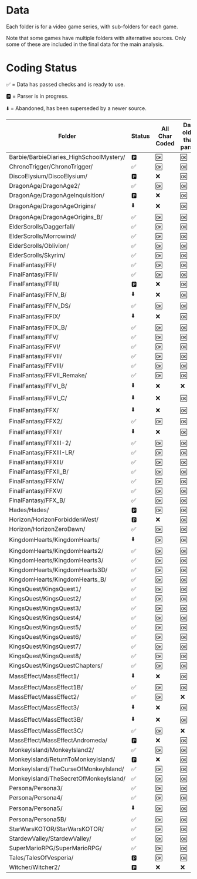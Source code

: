 # Data 

 Each folder is for a video game series, with sub-folders for each game. 

Note that some games have multiple folders with alternative sources. Only some of these are included in the final data for the main analysis. 

 # Coding Status

:white_check_mark: = Data has passed checks and is ready to use.

:parking: = Parser is in progress.

:arrow_down: = Abandoned, has been superseded by a newer source.

| Folder | Status |  All Char Coded | Data older than parser | Data older than meta | Stats older than data | Main char | Source Feat. |
| --- | --- | --- | --- | --- | --- | --- | --- |
| Barbie/BarbieDiaries_HighSchoolMystery/ | :parking: |  :ok: | :ok: | :ok: | :ok: | :ok: | :ok: |
| ChronoTrigger/ChronoTrigger/ | :white_check_mark: |  :ok: | :ok: | :ok: | :ok: | :ok: | :ok: |
| DiscoElysium/DiscoElysium/ | :parking: |  :x: | :ok: | :ok: | :ok: | :ok: | :ok: |
| DragonAge/DragonAge2/ | :white_check_mark: |  :ok: | :ok: | :ok: | :ok: | :ok: | :ok: |
| DragonAge/DragonAgeInquisition/ | :parking: |  :x: | :ok: | :ok: | :ok: | :x: | :x: |
| DragonAge/DragonAgeOrigins/ | :arrow_down: |  :x: | :ok: | :ok: | :ok: | :x: | :ok: |
| DragonAge/DragonAgeOrigins_B/ | :white_check_mark: |  :ok: | :ok: | :ok: | :ok: | :ok: | :ok: |
| ElderScrolls/Daggerfall/ | :white_check_mark: |  :ok: | :ok: | :ok: | :x: | :ok: | :ok: |
| ElderScrolls/Morrowind/ | :white_check_mark: |  :ok: | :ok: | :ok: | :ok: | :ok: | :ok: |
| ElderScrolls/Oblivion/ | :white_check_mark: |  :ok: | :ok: | :ok: | :x: | :x: | :ok: |
| ElderScrolls/Skyrim/ | :white_check_mark: |  :ok: | :ok: | :ok: | :x: | :ok: | :ok: |
| FinalFantasy/FFI/ | :white_check_mark: |  :ok: | :ok: | :ok: | :ok: | :x: | :ok: |
| FinalFantasy/FFII/ | :white_check_mark: |  :ok: | :ok: | :ok: | :ok: | :ok: | :ok: |
| FinalFantasy/FFIII/ | :parking: |  :x: | :ok: | :ok: | :ok: | :ok: | :ok: |
| FinalFantasy/FFIV_B/ | :arrow_down: |  :x: | :ok: | :ok: | :ok: | :x: | :x: |
| FinalFantasy/FFIV_DS/ | :white_check_mark: |  :ok: | :ok: | :ok: | :ok: | :ok: | :ok: |
| FinalFantasy/FFIX/ | :arrow_down: |  :x: | :ok: | :ok: | :x: | :ok: | :x: |
| FinalFantasy/FFIX_B/ | :white_check_mark: |  :ok: | :ok: | :ok: | :x: | :ok: | :ok: |
| FinalFantasy/FFV/ | :white_check_mark: |  :ok: | :ok: | :ok: | :x: | :ok: | :ok: |
| FinalFantasy/FFVI/ | :white_check_mark: |  :ok: | :ok: | :ok: | :x: | :ok: | :ok: |
| FinalFantasy/FFVII/ | :white_check_mark: |  :ok: | :ok: | :ok: | :x: | :ok: | :ok: |
| FinalFantasy/FFVIII/ | :white_check_mark: |  :ok: | :ok: | :ok: | :x: | :ok: | :ok: |
| FinalFantasy/FFVII_Remake/ | :white_check_mark: |  :ok: | :ok: | :ok: | :x: | :ok: | :ok: |
| FinalFantasy/FFVI_B/ | :arrow_down: |  :x: | :x: | :x: | :ok: | :x: | :x: |
| FinalFantasy/FFVI_C/ | :arrow_down: |  :x: | :ok: | :ok: | :ok: | :x: | :x: |
| FinalFantasy/FFX/ | :arrow_down: |  :x: | :ok: | :ok: | :x: | :ok: | :x: |
| FinalFantasy/FFX2/ | :white_check_mark: |  :ok: | :ok: | :ok: | :x: | :ok: | :ok: |
| FinalFantasy/FFXII/ | :arrow_down: |  :x: | :ok: | :ok: | :x: | :ok: | :x: |
| FinalFantasy/FFXIII-2/ | :white_check_mark: |  :ok: | :ok: | :ok: | :x: | :ok: | :ok: |
| FinalFantasy/FFXIII-LR/ | :white_check_mark: |  :ok: | :ok: | :ok: | :ok: | :ok: | :ok: |
| FinalFantasy/FFXIII/ | :white_check_mark: |  :ok: | :ok: | :ok: | :x: | :ok: | :ok: |
| FinalFantasy/FFXII_B/ | :white_check_mark: |  :ok: | :ok: | :ok: | :ok: | :ok: | :ok: |
| FinalFantasy/FFXIV/ | :white_check_mark: |  :ok: | :ok: | :ok: | :x: | :ok: | :ok: |
| FinalFantasy/FFXV/ | :white_check_mark: |  :ok: | :ok: | :ok: | :x: | :ok: | :ok: |
| FinalFantasy/FFX_B/ | :white_check_mark: |  :ok: | :ok: | :ok: | :ok: | :ok: | :ok: |
| Hades/Hades/ | :parking: |  :ok: | :ok: | :ok: | :ok: | :ok: | :ok: |
| Horizon/HorizonForbiddenWest/ | :parking: |  :x: | :ok: | :ok: | :ok: | :ok: | :ok: |
| Horizon/HorizonZeroDawn/ | :white_check_mark: |  :ok: | :ok: | :ok: | :ok: | :ok: | :ok: |
| KingdomHearts/KingdomHearts/ | :arrow_down: |  :ok: | :ok: | :ok: | :ok: | :ok: | :ok: |
| KingdomHearts/KingdomHearts2/ | :white_check_mark: |  :ok: | :ok: | :ok: | :ok: | :ok: | :ok: |
| KingdomHearts/KingdomHearts3/ | :white_check_mark: |  :ok: | :ok: | :ok: | :ok: | :ok: | :ok: |
| KingdomHearts/KingdomHearts3D/ | :white_check_mark: |  :ok: | :ok: | :ok: | :ok: | :ok: | :ok: |
| KingdomHearts/KingdomHearts_B/ | :white_check_mark: |  :ok: | :ok: | :ok: | :ok: | :ok: | :ok: |
| KingsQuest/KingsQuest1/ | :white_check_mark: |  :ok: | :ok: | :ok: | :ok: | :ok: | :ok: |
| KingsQuest/KingsQuest2/ | :white_check_mark: |  :ok: | :ok: | :ok: | :ok: | :ok: | :ok: |
| KingsQuest/KingsQuest3/ | :white_check_mark: |  :ok: | :ok: | :ok: | :ok: | :ok: | :ok: |
| KingsQuest/KingsQuest4/ | :white_check_mark: |  :ok: | :ok: | :ok: | :ok: | :ok: | :ok: |
| KingsQuest/KingsQuest5/ | :white_check_mark: |  :ok: | :ok: | :ok: | :ok: | :ok: | :ok: |
| KingsQuest/KingsQuest6/ | :white_check_mark: |  :ok: | :ok: | :ok: | :ok: | :ok: | :ok: |
| KingsQuest/KingsQuest7/ | :white_check_mark: |  :ok: | :ok: | :ok: | :ok: | :ok: | :ok: |
| KingsQuest/KingsQuest8/ | :white_check_mark: |  :ok: | :ok: | :ok: | :ok: | :ok: | :ok: |
| KingsQuest/KingsQuestChapters/ | :white_check_mark: |  :ok: | :ok: | :ok: | :ok: | :ok: | :ok: |
| MassEffect/MassEffect1/ | :arrow_down: |  :x: | :ok: | :ok: | :ok: | :x: | :x: |
| MassEffect/MassEffect1B/ | :white_check_mark: |  :ok: | :ok: | :ok: | :x: | :ok: | :ok: |
| MassEffect/MassEffect2/ | :white_check_mark: |  :ok: | :x: | :x: | :ok: | :ok: | :ok: |
| MassEffect/MassEffect3/ | :arrow_down: |  :x: | :ok: | :ok: | :ok: | :ok: | :x: |
| MassEffect/MassEffect3B/ | :arrow_down: |  :x: | :ok: | :ok: | :ok: | :ok: | :x: |
| MassEffect/MassEffect3C/ | :white_check_mark: |  :ok: | :x: | :x: | :ok: | :ok: | :ok: |
| MassEffect/MassEffectAndromeda/ | :parking: |  :x: | :ok: | :ok: | :ok: | :x: | :x: |
| MonkeyIsland/MonkeyIsland2/ | :white_check_mark: |  :ok: | :ok: | :ok: | :ok: | :ok: | :ok: |
| MonkeyIsland/ReturnToMonkeyIsland/ | :parking: |  :x: | :ok: | :ok: | :ok: | :ok: | :ok: |
| MonkeyIsland/TheCurseOfMonkeyIsland/ | :white_check_mark: |  :ok: | :ok: | :ok: | :ok: | :ok: | :ok: |
| MonkeyIsland/TheSecretOfMonkeyIsland/ | :white_check_mark: |  :ok: | :ok: | :ok: | :ok: | :ok: | :ok: |
| Persona/Persona3/ | :white_check_mark: |  :ok: | :ok: | :ok: | :ok: | :ok: | :ok: |
| Persona/Persona4/ | :white_check_mark: |  :ok: | :ok: | :ok: | :ok: | :ok: | :ok: |
| Persona/Persona5/ | :arrow_down: |  :ok: | :ok: | :ok: | :x: | :ok: | :x: |
| Persona/Persona5B/ | :white_check_mark: |  :ok: | :ok: | :ok: | :ok: | :ok: | :ok: |
| StarWarsKOTOR/StarWarsKOTOR/ | :white_check_mark: |  :ok: | :ok: | :ok: | :ok: | :ok: | :ok: |
| StardewValley/StardewValley/ | :white_check_mark: |  :ok: | :ok: | :ok: | :ok: | :ok: | :ok: |
| SuperMarioRPG/SuperMarioRPG/ | :white_check_mark: |  :ok: | :ok: | :ok: | :ok: | :ok: | :ok: |
| Tales/TalesOfVesperia/ | :parking: |  :ok: | :ok: | :ok: | :ok: | :ok: | :ok: |
| Witcher/Witcher2/ | :parking: |  :x: | :x: | :x: | :x: | :x: | :x: |

